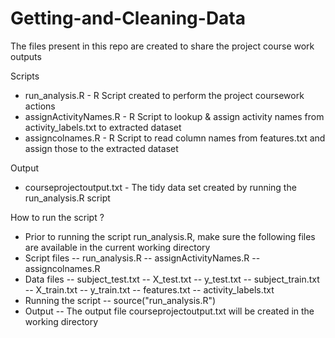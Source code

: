 # Getting-and-Cleaning-Data

The files present in this repo are created to share the project course work outputs

Scripts
- run_analysis.R - R Script created to perform the project coursework actions
- assignActivityNames.R - R Script to lookup & assign activity names from activity_labels.txt to extracted dataset 
- assigncolnames.R - R Script to read column names from features.txt and assign those to the extracted dataset 

Output
- courseprojectoutput.txt - The tidy data set created by running the run_analysis.R script

How to run the script ?
- Prior to running the script run_analysis.R, make sure the following files are available in the current working directory
- Script files 
-- run_analysis.R
-- assignActivityNames.R
-- assigncolnames.R
- Data files
-- subject_test.txt
-- X_test.txt
-- y_test.txt
-- subject_train.txt
-- X_train.txt
-- y_train.txt
-- features.txt
-- activity_labels.txt
- Running the script
-- source("run_analysis.R")
- Output
-- The output file courseprojectoutput.txt will be created in the working directory